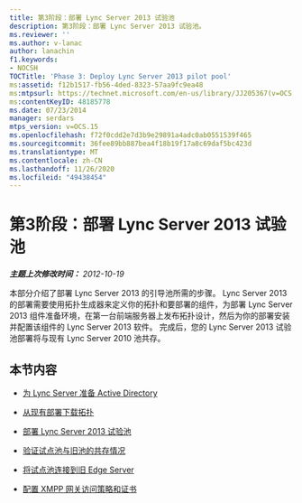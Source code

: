 ```yaml
---
title: 第3阶段：部署 Lync Server 2013 试验池
description: 第3阶段：部署 Lync Server 2013 试验池。
ms.reviewer: ''
ms.author: v-lanac
author: lanachin
f1.keywords:
- NOCSH
TOCTitle: 'Phase 3: Deploy Lync Server 2013 pilot pool'
ms:assetid: f12b1517-fb56-4ded-8323-57aa9fc9ea48
ms:mtpsurl: https://technet.microsoft.com/en-us/library/JJ205367(v=OCS.15)
ms:contentKeyID: 48185778
ms.date: 07/23/2014
manager: serdars
mtps_version: v=OCS.15
ms.openlocfilehash: f72f0cdd2e7d3b9e29891a4adc0ab0551539f465
ms.sourcegitcommit: 36fee89bb887bea4f18b19f17a8c69daf5bc423d
ms.translationtype: MT
ms.contentlocale: zh-CN
ms.lasthandoff: 11/26/2020
ms.locfileid: "49438454"
---
```

# <a name="phase-3-deploy-lync-server-2013-pilot-pool"></a>第3阶段：部署 Lync Server 2013 试验池

<div data-xmlns="http://www.w3.org/1999/xhtml">

<div class="topic" data-xmlns="http://www.w3.org/1999/xhtml" data-msxsl="urn:schemas-microsoft-com:xslt" data-cs="https://msdn.microsoft.com/">

<div data-asp="https://msdn2.microsoft.com/asp">



</div>

<div id="mainSection">

<div id="mainBody">

<span> </span>

_**主题上次修改时间：** 2012-10-19_

本部分介绍了部署 Lync Server 2013 的引导池所需的步骤。 Lync Server 2013 的部署需要使用拓扑生成器来定义你的拓扑和要部署的组件，为部署 Lync Server 2013 组件准备环境，在第一台前端服务器上发布拓扑设计，然后为你的部署安装并配置该组件的 Lync Server 2013 软件。 完成后，您的 Lync Server 2013 试验池部署将与现有 Lync Server 2010 池共存。

<div>

## <a name="in-this-section"></a>本节内容

  - [为 Lync Server 准备 Active Directory](prepare-active-directory-for-lync-server.md)

  - [从现有部署下载拓扑](download-topology-from-existing-deployment.md)

  - [部署 Lync Server 2013 试验池](deploy-lync-server-2013-pilot-pool.md)

  - [验证试点池与旧池的共存情况](verify-pilot-pool-coexistence-with-legacy-pool.md)

  - [将试点池连接到旧 Edge Server](connect-pilot-pool-to-legacy-edge-servers.md)

  - [配置 XMPP 网关访问策略和证书](configure-xmpp-gateway-access-policies-and-certificates.md)

</div>

</div>

<span> </span>

</div>

</div>

</div>


